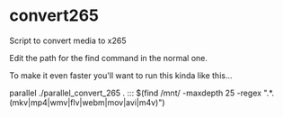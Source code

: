 # convert265

Script to convert media to x265

Edit the path for the find command in the normal one.

To make it even faster you'll want to run this kinda like this...

parallel ./parallel_convert_265 . ::: $(find /mnt/ -maxdepth 25 -regex ".*\.\(mkv\|mp4\|wmv\|flv\|webm\|mov\|avi\|m4v\)")

